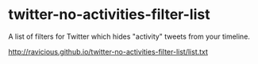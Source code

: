 # twitter-no-activities-filter-list
A list of filters for Twitter which hides "activity" tweets from your timeline.

http://ravicious.github.io/twitter-no-activities-filter-list/list.txt
